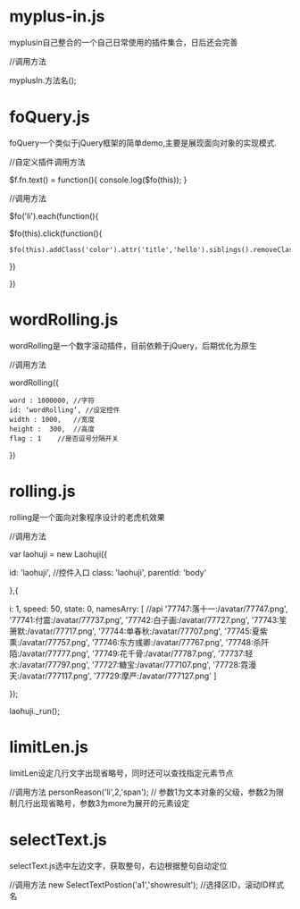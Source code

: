 # myplus-in.js
myplusin自己整合的一个自己日常使用的插件集合，日后还会完善

//调用方法

myplusIn.方法名();

# foQuery.js
foQuery一个类似于jQuery框架的简单demo,主要是展现面向对象的实现模式.

//自定义插件调用方法

$f.fn.text() = function(){
	console.log($fo(this));
}

//调用方法

$fo('li').each(function(){

  $fo(this).click(function(){
  
    $fo(this).addClass('color').attr('title','hello').siblings().removeClass('color').removeAttr('title');
    
  })
  
})

# wordRolling.js
wordRolling是一个数字滚动插件，目前依赖于jQuery，后期优化为原生

//调用方法

wordRolling({

	word : 1000000,	//字符
	id: ‘wordRolling’, //设定控件
	width : 1000,	//宽度
	height :  300,	//高度
	flag : 1	//是否逗号分隔开关

})

# rolling.js
rolling是一个面向对象程序设计的老虎机效果

//调用方法

var laohuji = new Laohuji({

id: 'laohuji', //控件入口
class: 'laohuji',
parentId: 'body'

},{

i: 1,
speed: 50,
state: 0,
namesArry: [ //api
'77747:落十一:/avatar/77747.png',
'77741:付震:/avatar/77737.png',
'77742:白子画:/avatar/77727.png',
'77743:笙箫默:/avatar/77717.png',
'77744:单春秋:/avatar/77707.png',
'77745:夏紫熏:/avatar/77757.png',
'77746:东方彧卿:/avatar/77767.png',
'77748:杀阡陌:/avatar/77777.png',
'77749:花千骨:/avatar/77787.png',
'77737:轻水:/avatar/77797.png',
'77727:糖宝:/avatar/777107.png',
'77728:霓漫天:/avatar/777117.png',
'77729:摩严:/avatar/777127.png'
]

});

laohuji._run();


# limitLen.js
limitLen设定几行文字出现省略号，同时还可以查找指定元素节点

//调用方法
personReason('li',2,'span');  // 参数1为文本对象的父级，参数2为限制几行出现省略号，参数3为more为展开的元素设定


# selectText.js
selectText.js选中左边文字，获取整句，右边根据整句自动定位

//调用方法
new SelectTextPostion('a1','showresult'); //选择区ID，滚动ID样式名
